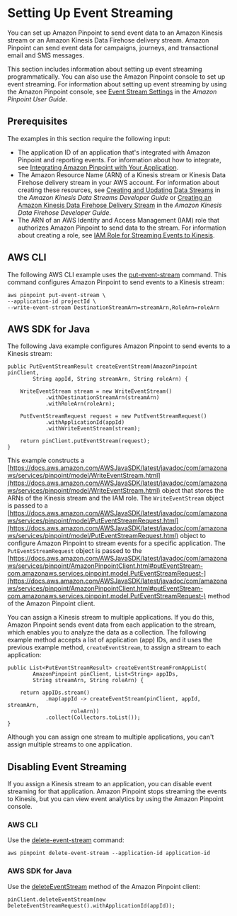 # **Setting Up Event Streaming**<a name="event-streams-setup"></a>

You can set up Amazon Pinpoint to send event data to an Amazon Kinesis stream or an Amazon Kinesis Data Firehose delivery stream\. Amazon Pinpoint can send event data for campaigns, journeys, and transactional email and SMS messages\.

This section includes information about setting up event streaming programmatically\. You can also use the Amazon Pinpoint console to set up event streaming\. For information about setting up event streaming by using the Amazon Pinpoint console, see [Event Stream Settings](https://docs.aws.amazon.com/pinpoint/latest/userguide/settings-event-streams.html) in the *Amazon Pinpoint User Guide*\.

## Prerequisites<a name="event-streams-setup-prerequisites"></a>

The examples in this section require the following input:
+ The application ID of an application that's integrated with Amazon Pinpoint and reporting events\. For information about how to integrate, see [Integrating Amazon Pinpoint with Your Application](integrate.md)\.
+ The Amazon Resource Name \(ARN\) of a Kinesis stream or Kinesis Data Firehose delivery stream in your AWS account\. For information about creating these resources, see [Creating and Updating Data Streams](https://docs.aws.amazon.com/streams/latest/dev/amazon-kinesis-streams.html) in the *Amazon Kinesis Data Streams Developer Guide* or [Creating an Amazon Kinesis Data Firehose Delivery Stream](https://docs.aws.amazon.com/firehose/latest/dev/basic-create.html) in the *Amazon Kinesis Data Firehose Developer Guide*\.
+ The ARN of an AWS Identity and Access Management \(IAM\) role that authorizes Amazon Pinpoint to send data to the stream\. For information about creating a role, see [IAM Role for Streaming Events to Kinesis](permissions-streams.md)\.

## AWS CLI<a name="event-streams-setup-cli"></a>

The following AWS CLI example uses the [put\-event\-stream](https://docs.aws.amazon.com/cli/latest/reference/pinpoint/put-event-stream.html) command\. This command configures Amazon Pinpoint to send events to a Kinesis stream:

```
aws pinpoint put-event-stream \
--application-id projectId \
--write-event-stream DestinationStreamArn=streamArn,RoleArn=roleArn
```

## AWS SDK for Java<a name="event-streams-setup-java"></a>

The following Java example configures Amazon Pinpoint to send events to a Kinesis stream:

```
public PutEventStreamResult createEventStream(AmazonPinpoint pinClient, 
        String appId, String streamArn, String roleArn) {
        
    WriteEventStream stream = new WriteEventStream()
            .withDestinationStreamArn(streamArn)
            .withRoleArn(roleArn);

    PutEventStreamRequest request = new PutEventStreamRequest()
            .withApplicationId(appId)
            .withWriteEventStream(stream);

    return pinClient.putEventStream(request);
}
```

This example constructs a [https://docs.aws.amazon.com/AWSJavaSDK/latest/javadoc/com/amazonaws/services/pinpoint/model/WriteEventStream.html](https://docs.aws.amazon.com/AWSJavaSDK/latest/javadoc/com/amazonaws/services/pinpoint/model/WriteEventStream.html) object that stores the ARNs of the Kinesis stream and the IAM role\. The `WriteEventStream` object is passed to a [https://docs.aws.amazon.com/AWSJavaSDK/latest/javadoc/com/amazonaws/services/pinpoint/model/PutEventStreamRequest.html](https://docs.aws.amazon.com/AWSJavaSDK/latest/javadoc/com/amazonaws/services/pinpoint/model/PutEventStreamRequest.html) object to configure Amazon Pinpoint to stream events for a specific application\. The `PutEventStreamRequest` object is passed to the [https://docs.aws.amazon.com/AWSJavaSDK/latest/javadoc/com/amazonaws/services/pinpoint/AmazonPinpointClient.html#putEventStream-com.amazonaws.services.pinpoint.model.PutEventStreamRequest-](https://docs.aws.amazon.com/AWSJavaSDK/latest/javadoc/com/amazonaws/services/pinpoint/AmazonPinpointClient.html#putEventStream-com.amazonaws.services.pinpoint.model.PutEventStreamRequest-) method of the Amazon Pinpoint client\.

You can assign a Kinesis stream to multiple applications\. If you do this, Amazon Pinpoint sends event data from each application to the stream, which enables you to analyze the data as a collection\. The following example method accepts a list of application \(app\) IDs, and it uses the previous example method, `createEventStream`, to assign a stream to each application:

```
public List<PutEventStreamResult> createEventStreamFromAppList(
        AmazonPinpoint pinClient, List<String> appIDs, 
        String streamArn, String roleArn) {

    return appIDs.stream()
            .map(appId -> createEventStream(pinClient, appId, streamArn, 
                    roleArn))
            .collect(Collectors.toList());
}
```

Although you can assign one stream to multiple applications, you can't assign multiple streams to one application\.

## Disabling Event Streaming<a name="event-streams-disable"></a>

If you assign a Kinesis stream to an application, you can disable event streaming for that application\. Amazon Pinpoint stops streaming the events to Kinesis, but you can view event analytics by using the Amazon Pinpoint console\.

### AWS CLI<a name="event-streams-disable-cli"></a>

Use the [delete\-event\-stream](https://docs.aws.amazon.com/cli/latest/reference/pinpoint/delete-event-stream.html) command:

```
aws pinpoint delete-event-stream --application-id application-id
```

### AWS SDK for Java<a name="event-streams-disable-java"></a>

Use the [deleteEventStream](https://docs.aws.amazon.com/AWSJavaSDK/latest/javadoc/com/amazonaws/services/pinpoint/AmazonPinpointClient.html#deleteEventStream-com.amazonaws.services.pinpoint.model.DeleteEventStreamRequest-) method of the Amazon Pinpoint client:

```
pinClient.deleteEventStream(new DeleteEventStreamRequest().withApplicationId(appId));
```